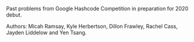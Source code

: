 Past problems from Google Hashcode Competition in preparation for 2020 debut.

Authors: Micah Ramsay, Kyle Herbertson, Dillon Frawley, Rachel Cass, Jayden Liddelow and Yen Tsang.
